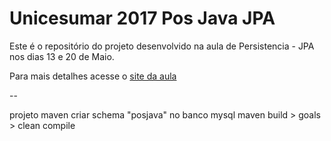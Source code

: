# Unicesumar 2017 Pos Java JPA

Este é o repositório do projeto desenvolvido na aula de Persistencia - JPA nos dias 13 e 20 de Maio.

Para mais detalhes acesse o [site da aula](https://emorgado.github.io/unicesumar2017PosJavaJPA/) 

--

projeto maven
criar schema "posjava" no banco mysql 
maven build > goals > clean compile
